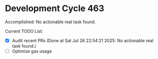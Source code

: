 # Development Cycle 463

Accomplished: No actionable real task found.

Current TODO List:

- [x] Audit recent PRs  (Done at Sat Jul 26 22:54:21 2025: No actionable real task found.)
- [ ] Optimize gas usage